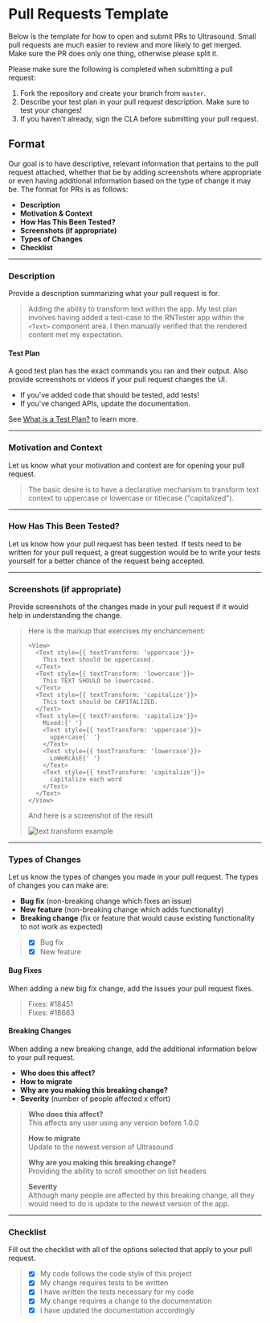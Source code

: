 # Pull Requests Template

Below is the template for how to open and submit PRs to Ultrasound. Small pull requests are much easier to review and more likely to get merged. Make sure the PR does only one thing, otherwise please split it.

Please make sure the following is completed when submitting a pull request:

1. Fork the repository and create your branch from `master`.
1. Describe your test plan in your pull request description. Make sure to test your changes!
1. If you haven't already, sign the CLA before submitting your pull request.

## Format

Our goal is to have descriptive, relevant information that pertains to the pull request attached, whether that be by adding screenshots where appropriate or even having additional information based on the type of change it may be. The format for PRs is as follows:

* **Description**
* **Motivation &amp; Context**
* **How Has This Been Tested?**
* **Screenshots (if appropriate)**
* **Types of Changes**
* **Checklist**

---

### Description

Provide a description summarizing what your pull request is for.

> Adding the ability to transform text within the app. My test plan involves having added a test-case to the RNTester app within the `<Text>` component area. I then manually verified that the rendered content met my expectation.

#### Test Plan

A good test plan has the exact commands you ran and their output. Also provide screenshots or videos if your pull request changes the UI.

* If you've added code that should be tested, add tests!
* If you've changed APIs, update the documentation.

See [What is a Test Plan?](https://medium.com/@martinkonicek/what-is-a-test-plan-8bfc840ec171#.y9lcuqqi9) to learn more.

---

### Motivation and Context

Let us know what your motivation and context are for opening your pull request.

> The basic desire is to have a declarative mechanism to transform text context to uppercase or lowercase or titlecase ("capitalized").

---

### How Has This Been Tested?

Let us know how your pull request has been tested. If tests need to be written for your pull request, a great suggestion would be to write your tests yourself for a better chance of the request being accepted.

>

---

### Screenshots (if appropriate)

Provide screenshots of the changes made in your pull request if it would help in understanding the change.

> Here is the markup that exercises my enchancement:
>
> ```text
> <View>
>   <Text style={{ textTransform: 'uppercase'}}>
>     This text should be uppercased.
>   </Text>
>   <Text style={{ textTransform: 'lowercase'}}>
>     This TEXT SHOULD be lowercased.
>   </Text>
>   <Text style={{ textTransform: 'capitalize'}}>
>     This text should be CAPITALIZED.
>   </Text>
>   <Text style={{ textTransform: 'capitalize'}}>
>     Mixed:{' '}
>     <Text style={{ textTransform: 'uppercase'}}>
>       uppercase{' '}
>     </Text>
>     <Text style={{ textTransform: 'lowercase'}}>
>       LoWeRcAsE{' '}
>     </Text>
>     <Text style={{ textTransform: 'capitalize'}}>
>       capitalize each word
>     </Text>
>   </Text>
> </View>
> ```
>
> And here is a screenshot of the result
>
> ![text transform example](https://user-images.githubusercontent.com/575821/37433772-7abe7fa0-279a-11e8-9ec9-fb3aa1952dad.png?raw=true)

---

### Types of Changes

Let us know the types of changes you made in your pull request. The types of changes you can make are:

* **Bug fix** (non-breaking change which fixes an issue)
* **New feature** (non-breaking change which adds functionality)
* **Breaking change** (fix or feature that would cause existing functionality to not work as expected)

> * [x] Bug fix
> * [x] New feature

#### Bug Fixes

When adding a new big fix change, add the issues your pull request fixes.

> Fixes: #18451 \
> Fixes: #18663

#### Breaking Changes

When adding a new breaking change, add the additional information below to your pull request.

* **Who does this affect?**
* **How to migrate**
* **Why are you making this breaking change?**
* **Severity** (number of people affected x effort)

> **Who does this affect?** \
> This affects any user using any version before 1.0.0
>
> **How to migrate** \
> Update to the newest version of Ultrasound
>
> **Why are you making this breaking change?** \
> Providing the ability to scroll smoother on list headers
>
> **Severity** \
> Although many people are affected by this breaking change, all they would need to do is update to the newest version of the app.

---

### Checklist

Fill out the checklist with all of the options selected that apply to your pull request.

> * [x] My code follows the code style of this project
> * [x] My change requires tests to be written
> * [x] I have written the tests necessary for my code
> * [x] My change requires a change to the documentation
> * [x] I have updated the documentation accordingly
